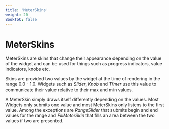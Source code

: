 ```yaml
---
title: 'MeterSkins'
weight: 20
BookToC: false
---
```



# MeterSkins

MeterSkins are skins that change their appearance depending on the value of the widget and can be used for things such as progress indicators, value indicators, knobs etc.

Skins are provided two values by the widget at the time of rendering in the range 0.0 - 1.0. Widgets such as *Slider*, *Knob* and *Timer* use this value to communicate their value relative to their max and min values.

A MeterSkin simply draws itself differently depending on the values. Most Widgets only submits one value and most MeterSkins only listens to the first value. Among the exceptions are *RangeSlider* that submits begin and end values for the range and *FillMeterSkin* that fills an area between the two values if two are presented.



